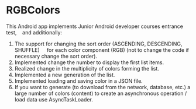 # RGBColors

This Android app implements Junior Android developer courses entrance test,
   and additionally:

1. The support for changing the sort order (ASCENDING, DESCENDING, SHUFFLE)
    for each color component (RGB) (not to change the code if necessary change the sort order).
2. Implemented change the number to display the first list items.
3. Realized change in the multiplicity of colors forming the list.
4. Implemented a new generation of the list.
5. Implemented loading and saving color in a JSON file.
6. If you want to generate (to download from the network, database, etc.)
   a large number of colors (content) to create an asynchronous operation / load data
   use AsyncTaskLoader.



